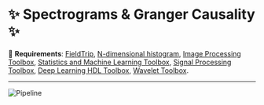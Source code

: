 # :sparkles: Spectrograms & Granger Causality :sparkles:
:pushpin: **Requirements**: [FieldTrip](https://github.com/fieldtrip/fieldtrip), [N-dimensional histogram](https://www.mathworks.com/matlabcentral/fileexchange/23897-n-dimensional-histogram), [Image Processing Toolbox](https://www.mathworks.com/products/image.html), [Statistics and Machine Learning Toolbox](https://www.mathworks.com/products/statistics.html), [Signal Processing Toolbox](https://www.mathworks.com/products/signal.html), [Deep Learning HDL Toolbox](https://www.mathworks.com/products/deep-learning-hdl.html), [Wavelet Toolbox](https://www.mathworks.com/products/wavelet.html).

------------------------------------

![Pipeline](https://github.com/pelinozsezer/RGS14/blob/main/nonrem_oscillations/Spectrograms%26GrangerCausality/pipeline.png)

